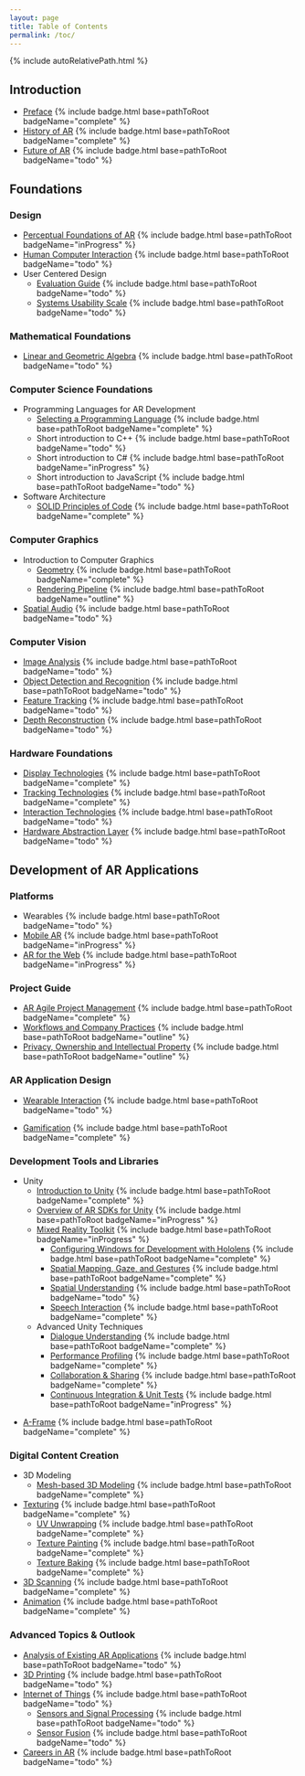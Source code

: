 ```yaml
---
layout: page
title: Table of Contents
permalink: /toc/
---
```


{% include autoRelativePath.html %}

## Introduction

- [Preface](/ar-for-eu-book/chapter/preface/) {% include badge.html base=pathToRoot badgeName="complete" %}
- [History of AR](/ar-for-eu-book/chapter/historyar/) {% include badge.html base=pathToRoot badgeName="complete" %}
- [Future of AR](/ar-for-eu-book/chapter/futurear/) {% include badge.html base=pathToRoot badgeName="todo" %}

## Foundations

### Design

- [Perceptual Foundations of AR](/ar-for-eu-book/chapter/perceptionar/) {% include badge.html base=pathToRoot badgeName="inProgress" %}
- [Human Computer Interaction](/ar-for-eu-book/chapter/hci/) {% include badge.html base=pathToRoot badgeName="todo" %}
- User Centered Design
  - [Evaluation Guide](/ar-for-eu-book/chapter/hci/) {% include badge.html base=pathToRoot badgeName="todo" %}
  - [Systems Usability Scale](/ar-for-eu-book/chapter/hci/) {% include badge.html base=pathToRoot badgeName="todo" %}

### Mathematical Foundations

- [Linear and Geometric Algebra](/ar-for-eu-book/chapter/math/) {% include badge.html base=pathToRoot badgeName="todo" %}

### Computer Science Foundations

- Programming Languages for AR Development
  - [Selecting a Programming Language](/ar-for-eu-book/chapter/computerScience/prog/) {% include badge.html base=pathToRoot badgeName="complete" %}
  - Short introduction to C++ {% include badge.html base=pathToRoot badgeName="todo" %}
  - Short introduction to C# {% include badge.html base=pathToRoot badgeName="inProgress" %}
  - Short introduction to JavaScript {% include badge.html base=pathToRoot badgeName="todo" %}
- Software Architecture
  - [SOLID Principles of Code](/ar-for-eu-book/chapter/computerScience/solid/) {% include badge.html base=pathToRoot badgeName="complete" %}

### Computer Graphics

- Introduction to Computer Graphics
  - [Geometry](/ar-for-eu-book/chapter/modeling/) {% include badge.html base=pathToRoot badgeName="complete" %}
  - [Rendering Pipeline](/ar-for-eu-book/chapter/cg/) {% include badge.html base=pathToRoot badgeName="outline" %}
- [Spatial Audio](/ar-for-eu-book/chapter/spatialaudio/) {% include badge.html base=pathToRoot badgeName="todo" %}

### Computer Vision

- [Image Analysis](/ar-for-eu-book/chapter/imageanalysis/) {% include badge.html base=pathToRoot badgeName="todo" %}
- [Object Detection and Recognition](/ar-for-eu-book/chapter/odr/) {% include badge.html base=pathToRoot badgeName="todo" %}
- [Feature Tracking](/ar-for-eu-book/chapter/otracking/) {% include badge.html base=pathToRoot badgeName="todo" %}
- [Depth Reconstruction](/ar-for-eu-book/chapter/depthsensing/) {% include badge.html base=pathToRoot badgeName="todo" %}

### Hardware Foundations

- [Display Technologies](/ar-for-eu-book/chapter/displaytech/) {% include badge.html base=pathToRoot badgeName="complete" %}
- [Tracking Technologies](/ar-for-eu-book/chapter/tracking/) {% include badge.html base=pathToRoot badgeName="complete" %}
- [Interaction Technologies](/ar-for-eu-book/chapter/interaction/) {% include badge.html base=pathToRoot badgeName="todo" %}
- [Hardware Abstraction Layer](/ar-for-eu-book/chapter/hal/) {% include badge.html base=pathToRoot badgeName="todo" %}

## Development of AR Applications

### Platforms

- Wearables {% include badge.html base=pathToRoot badgeName="todo" %}
- [Mobile AR](/ar-for-eu-book/chapter/mobile/) {% include badge.html base=pathToRoot badgeName="inProgress" %}
- [AR for the Web](/ar-for-eu-book/chapter/web/) {% include badge.html base=pathToRoot badgeName="inProgress" %}

### Project Guide

- [AR Agile Project Management](/ar-for-eu-book/chapter/apm/) {% include badge.html base=pathToRoot badgeName="complete" %}
- [Workflows and Company Practices](/ar-for-eu-book/chapter/workflows/) {% include badge.html base=pathToRoot badgeName="outline" %}
- [Privacy, Ownership and Intellectual Property](/ar-for-eu-book/chapter/privacy/) {% include badge.html base=pathToRoot badgeName="outline" %}

### AR Application Design

- [Wearable Interaction](/ar-for-eu-book/chapter/wearableInteraction/) {% include badge.html base=pathToRoot badgeName="todo" %}
<!-- - Sound Design {% include badge.html base=pathToRoot badgeName="todo" %} -->
- [Gamification](/ar-for-eu-book/chapter/game/) {% include badge.html base=pathToRoot badgeName="complete" %}
<!-- - Serious Games {% include badge.html base=pathToRoot badgeName="inProgress" %} -->

### Development Tools and Libraries

- Unity
  - [Introduction to Unity](/ar-for-eu-book/chapter/engines/) {% include badge.html base=pathToRoot badgeName="complete" %}
  - [Overview of AR SDKs for Unity](/ar-for-eu-book/chapter/arsdk/) {% include badge.html base=pathToRoot badgeName="inProgress" %}
  - [Mixed Reality Toolkit](/ar-for-eu-book/chapter/arsdk/) {% include badge.html base=pathToRoot badgeName="inProgress" %}
    - [Configuring Windows for Development with Hololens](/ar-for-eu-book/chapter/holotoolkit/) {% include badge.html base=pathToRoot badgeName="complete" %}
    - [Spatial Mapping, Gaze, and Gestures](/ar-for-eu-book/chapter/spatialMapping/) {% include badge.html base=pathToRoot badgeName="complete" %}
    - [Spatial Understanding](/ar-for-eu-book/chapter/spatialUnderstanding/) {% include badge.html base=pathToRoot badgeName="todo" %}
    - [Speech Interaction](/ar-for-eu-book/chapter/speech/) {% include badge.html base=pathToRoot badgeName="complete" %}
  <!-- - Vuforia {% include badge.html base=pathToRoot badgeName="todo" %} -->
  - Advanced Unity Techniques
    - [Dialogue Understanding](/ar-for-eu-book/chapter/dialogue-understanding/) {% include badge.html base=pathToRoot badgeName="complete" %}
    - [Performance Profiling](/ar-for-eu-book/chapter/performance/) {% include badge.html base=pathToRoot badgeName="complete" %}
    - [Collaboration & Sharing](/ar-for-eu-book/chapter/sharing/) {% include badge.html base=pathToRoot badgeName="complete" %}
    - [Continuous Integration & Unit Tests](/ar-for-eu-book/chapter/ci_unity/) {% include badge.html base=pathToRoot badgeName="inProgress" %}
<!-- - Unreal Engine -->
<!--  - Basics of Unreal Engine {% include badge.html base=pathToRoot badgeName="todo" %} -->
<!--  - Hololens Development with Unreal {% include badge.html base=pathToRoot badgeName="todo" %} -->
- [A-Frame](/ar-for-eu-book/chapter/web/) {% include badge.html base=pathToRoot badgeName="complete" %}

### Digital Content Creation

- 3D Modeling
  - [Mesh-based 3D Modeling](/ar-for-eu-book/chapter/digitalContent/modeling/) {% include badge.html base=pathToRoot badgeName="complete" %}
- [Texturing](/ar-for-eu-book/chapter/digitalContent/texturing/) {% include badge.html base=pathToRoot badgeName="complete" %}
  - [UV Unwrapping](/ar-for-eu-book/chapter/digitalContent/texturing#UV) {% include badge.html base=pathToRoot badgeName="complete" %}
  - [Texture Painting](/ar-for-eu-book/chapter/digitalContent/texturing#TexturePainting) {% include badge.html base=pathToRoot badgeName="complete" %}
  - [Texture Baking](/ar-for-eu-book/chapter/digitalContent/texturing#TextureBaking) {% include badge.html base=pathToRoot badgeName="complete" %}
- [3D Scanning](/ar-for-eu-book/chapter/3dscanning-animation/) {% include badge.html base=pathToRoot badgeName="complete" %}
- [Animation](/ar-for-eu-book/chapter/3dscanning-animation/) {% include badge.html base=pathToRoot badgeName="complete" %}

### Advanced Topics & Outlook

- [Analysis of Existing AR Applications](/ar-for-eu-book/chapter/apps/) {% include badge.html base=pathToRoot badgeName="todo" %}
- [3D Printing](/ar-for-eu-book/chapter/printing/) {% include badge.html base=pathToRoot badgeName="todo" %}
- [Internet of Things](/ar-for-eu-book/chapter/iot/) {% include badge.html base=pathToRoot badgeName="todo" %}
  - [Sensors and Signal Processing](/ar-for-eu-book/chapter/sensors/) {% include badge.html base=pathToRoot badgeName="todo" %}
  - [Sensor Fusion](/ar-for-eu-book/chapter/sf/) {% include badge.html base=pathToRoot badgeName="todo" %}
- [Careers in AR](/ar-for-eu-book/chapter/careers/) {% include badge.html base=pathToRoot badgeName="todo" %}